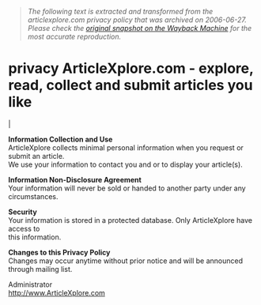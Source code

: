 > *The following text is extracted and transformed from the articlexplore.com privacy policy that was archived on 2006-06-27. Please check the [original snapshot on the Wayback Machine](https://web.archive.org/web/20060627030330id_/http%3A//www.articlexplore.com/index.php%3Fpagedb%3Dprivacy%26PHPSESSID%3Def120d61bfac950f3825cf8190c200d5) for the most accurate reproduction.*

# privacy ArticleXplore.com - explore, read, collect and submit articles you like

|    
[ ](http://recruito.com/cgi-bin/ar/x.cgi?id=1&tid=13)

**Information Collection and Use**  
ArticleXplore collects minimal personal information when you request or submit an article.  
We use your information to contact you and or to display your article(s).

 **Information Non-Disclosure Agreement**  
Your information will never be sold or handed to another party under any circumstances.

**Security**  
Your information is stored in a protected database. Only ArticleXplore have access to   
this information.

 **Changes to this Privacy Policy**   
Changes may occur anytime without prior notice and will be announced through mailing list.

Administrator  
http://www.ArticleXplore.com
